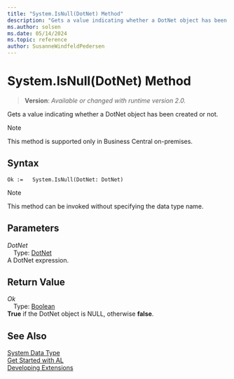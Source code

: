 ```yaml
---
title: "System.IsNull(DotNet) Method"
description: "Gets a value indicating whether a DotNet object has been created or not."
ms.author: solsen
ms.date: 05/14/2024
ms.topic: reference
author: SusanneWindfeldPedersen
---
```

[//]: # (START>DO_NOT_EDIT)
[//]: # (IMPORTANT:Do not edit any of the content between here and the END>DO_NOT_EDIT.)
[//]: # (Any modifications should be made in the .xml files in the ModernDev repo.)
# System.IsNull(DotNet) Method
> **Version**: _Available or changed with runtime version 2.0._

Gets a value indicating whether a DotNet object has been created or not.

> [!NOTE]
> This method is supported only in Business Central on-premises.

## Syntax
```AL
Ok :=   System.IsNull(DotNet: DotNet)
```
> [!NOTE]
> This method can be invoked without specifying the data type name.
## Parameters
*DotNet*  
&emsp;Type: [DotNet](../dotnet/dotnet-data-type.md)  
A DotNet expression.  


## Return Value
*Ok*  
&emsp;Type: [Boolean](../boolean/boolean-data-type.md)  
**True** if the DotNet object is NULL, otherwise **false**.


[//]: # (IMPORTANT: END>DO_NOT_EDIT)
## See Also
[System Data Type](system-data-type.md)  
[Get Started with AL](../../devenv-get-started.md)  
[Developing Extensions](../../devenv-dev-overview.md)
